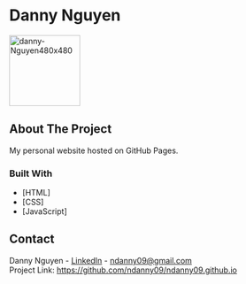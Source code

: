 # Danny Nguyen
<img src="https://i.ibb.co/K98cJLv/danny-Nguyen480x480.png" alt="danny-Nguyen480x480" width="128" height="128">

## About The Project
My personal website hosted on GitHub Pages.
### Built With
* [HTML]
* [CSS]
* [JavaScript]
## Contact
Danny Nguyen - [LinkedIn](https://www.linkedin.com/in/ndanny09/) - ndanny09@gmail.com <br>
Project Link: https://github.com/ndanny09/ndanny09.github.io

